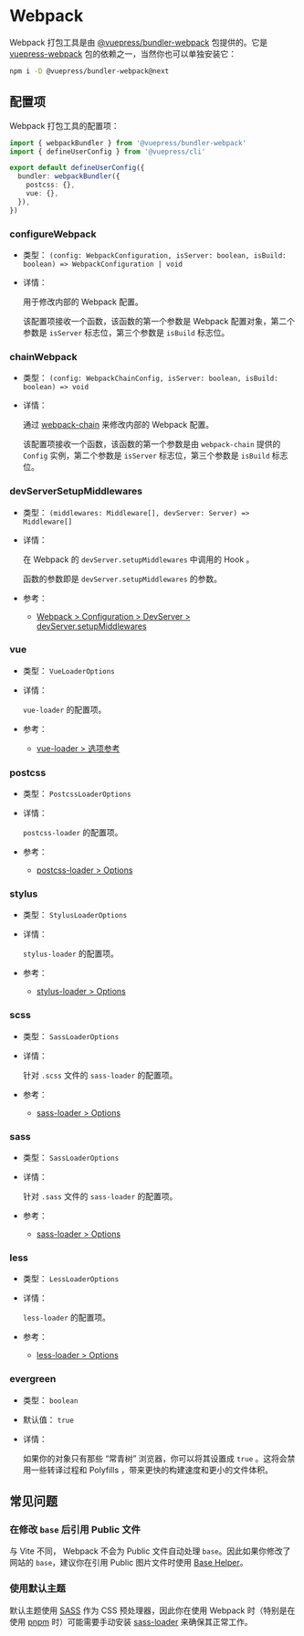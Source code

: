 # Webpack

<NpmBadge package="@vuepress/bundler-webpack" />

Webpack 打包工具是由 [@vuepress/bundler-webpack](https://www.npmjs.com/package/@vuepress/bundler-webpack) 包提供的。它是 [vuepress-webpack](https://www.npmjs.com/package/vuepress-webpack) 包的依赖之一，当然你也可以单独安装它：

```bash
npm i -D @vuepress/bundler-webpack@next
```

## 配置项

Webpack 打包工具的配置项：

```ts
import { webpackBundler } from '@vuepress/bundler-webpack'
import { defineUserConfig } from '@vuepress/cli'

export default defineUserConfig({
  bundler: webpackBundler({
    postcss: {},
    vue: {},
  }),
})
```

### configureWebpack

- 类型： `(config: WebpackConfiguration, isServer: boolean, isBuild: boolean) => WebpackConfiguration | void`

- 详情：

  用于修改内部的 Webpack 配置。

  该配置项接收一个函数，该函数的第一个参数是 Webpack 配置对象，第二个参数是 `isServer` 标志位，第三个参数是 `isBuild` 标志位。

### chainWebpack

- 类型： `(config: WebpackChainConfig, isServer: boolean, isBuild: boolean) => void`

- 详情：

  通过 [webpack-chain](https://github.com/mozilla-neutrino/webpack-chain) 来修改内部的 Webpack 配置。

  该配置项接收一个函数，该函数的第一个参数是由 `webpack-chain` 提供的 `Config` 实例，第二个参数是 `isServer` 标志位，第三个参数是 `isBuild` 标志位。

### devServerSetupMiddlewares

- 类型： `(middlewares: Middleware[], devServer: Server) => Middleware[]`

- 详情：

  在 Webpack 的 `devServer.setupMiddlewares` 中调用的 Hook 。

  函数的参数即是 `devServer.setupMiddlewares` 的参数。

- 参考：
  - [Webpack > Configuration > DevServer > devServer.setupMiddlewares](https://webpack.js.org/configuration/dev-server/#devserversetupmiddlewares)

### vue

- 类型： `VueLoaderOptions`

- 详情：

  `vue-loader` 的配置项。

- 参考：
  - [vue-loader > 选项参考](https://vue-loader.vuejs.org/zh/options.html)

### postcss

- 类型： `PostcssLoaderOptions`

- 详情：

  `postcss-loader` 的配置项。

- 参考：
  - [postcss-loader > Options](https://github.com/webpack-contrib/postcss-loader#options)

### stylus

- 类型： `StylusLoaderOptions`

- 详情：

  `stylus-loader` 的配置项。

- 参考：
  - [stylus-loader > Options](https://github.com/webpack-contrib/stylus-loader#options)

### scss

- 类型： `SassLoaderOptions`

- 详情：

  针对 `.scss` 文件的 `sass-loader` 的配置项。

- 参考：
  - [sass-loader > Options](https://github.com/webpack-contrib/sass-loader#options)

### sass

- 类型： `SassLoaderOptions`

- 详情：

  针对 `.sass` 文件的 `sass-loader` 的配置项。

- 参考：
  - [sass-loader > Options](https://github.com/webpack-contrib/sass-loader#options)

### less

- 类型： `LessLoaderOptions`

- 详情：

  `less-loader` 的配置项。

- 参考：
  - [less-loader > Options](https://github.com/webpack-contrib/less-loader#options)

### evergreen

- 类型： `boolean`

- 默认值： `true`

- 详情：

  如果你的对象只有那些 “常青树” 浏览器，你可以将其设置成 `true` 。这将会禁用一些转译过程和 Polyfills ，带来更快的构建速度和更小的文件体积。

## 常见问题

### 在修改 `base` 后引用 Public 文件

与 Vite 不同， Webpack 不会为 Public 文件自动处理 `base`。因此如果你修改了网站的 `base`，建议你在引用 Public 图片文件时使用 [Base Helper](../../guide/assets.md#base-helper)。

### 使用默认主题

默认主题使用 [SASS](https://sass-lang.com/) 作为 CSS 预处理器，因此你在使用 Webpack 时（特别是在使用 [pnpm](https://pnpm.io/) 时）可能需要手动安装 [sass-loader](https://www.npmjs.com/package/sass-loader) 来确保其正常工作。
